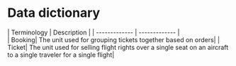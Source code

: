 # Data dictionary

| Terminology  | Description |
| ------------- | ------------- |\
| Booking| The unit used for grouping tickets together based on orders|
| Ticket| The unit used for selling flight rights over a single seat on an aircraft to a single traveler for a single flight|
